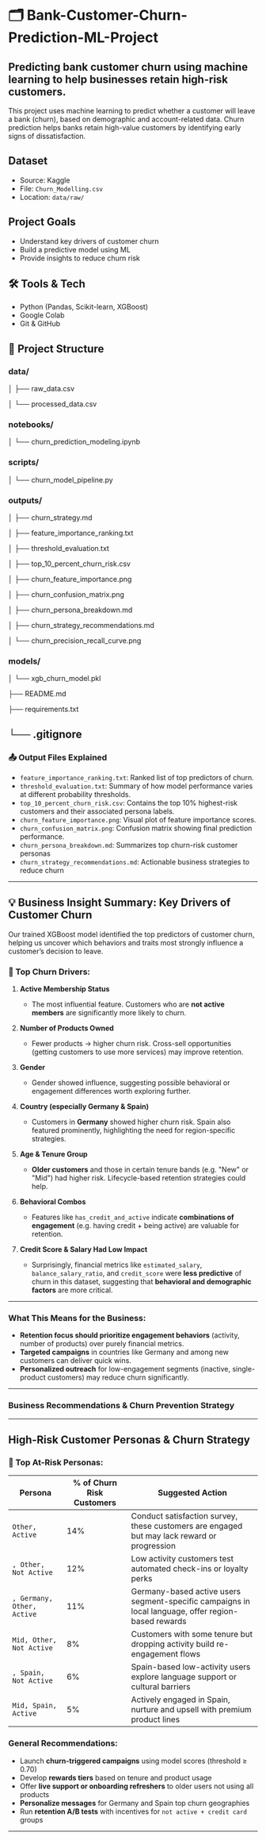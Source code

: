 # 🗂️ Bank-Customer-Churn-Prediction-ML-Project
Predicting bank customer churn using machine learning to help businesses retain high-risk customers.
---
This project uses machine learning to predict whether a customer will leave a bank (churn), based on demographic and account-related data. Churn prediction helps banks retain high-value customers by identifying early signs of dissatisfaction.

## Dataset
- Source: Kaggle  
- File: `Churn_Modelling.csv`  
- Location: `data/raw/`

## Project Goals
- Understand key drivers of customer churn
- Build a predictive model using ML
- Provide insights to reduce churn risk

## 🛠️ Tools & Tech
- Python (Pandas, Scikit-learn, XGBoost)
- Google Colab
- Git & GitHub

## 📁 Project Structure

 ### data/

│   ├── raw_data.csv

│   └── processed_data.csv

### notebooks/

│   └── churn_prediction_modeling.ipynb

### scripts/

│   └── churn_model_pipeline.py

### outputs/

│   ├── churn_strategy.md

│   ├── feature_importance_ranking.txt

│   ├── threshold_evaluation.txt

│   ├── top_10_percent_churn_risk.csv

│   ├── churn_feature_importance.png

│   ├── churn_confusion_matrix.png

│   ├── churn_persona_breakdown.md

│   ├── churn_strategy_recommendations.md

│   └── churn_precision_recall_curve.png

### models/

│   └── xgb_churn_model.pkl

├── README.md

├── requirements.txt

└── .gitignore
---
### 📤 Output Files Explained

- `feature_importance_ranking.txt`: Ranked list of top predictors of churn.
- `threshold_evaluation.txt`: Summary of how model performance varies at different probability thresholds.
- `top_10_percent_churn_risk.csv`: Contains the top 10% highest-risk customers and their associated persona labels.
- `churn_feature_importance.png`: Visual plot of feature importance scores.
- `churn_confusion_matrix.png`: Confusion matrix showing final prediction performance.
- `churn_persona_breakdown.md`: Summarizes top churn-risk customer personas
- `churn_strategy_recommendations.md`: Actionable business strategies to reduce churn
---
## 💡 Business Insight Summary: Key Drivers of Customer Churn

Our trained XGBoost model identified the top predictors of customer churn, helping us uncover which behaviors and traits most strongly influence a customer’s decision to leave.

### 🔑 Top Churn Drivers:

1. **Active Membership Status**

   * The most influential feature. Customers who are **not active members** are significantly more likely to churn.

2. **Number of Products Owned**

   * Fewer products → higher churn risk. Cross-sell opportunities (getting customers to use more services) may improve retention.

3. **Gender**

   * Gender showed influence, suggesting possible behavioral or engagement differences worth exploring further.

4. **Country (especially Germany & Spain)**

   * Customers in **Germany** showed higher churn risk. Spain also featured prominently, highlighting the need for region-specific strategies.

5. **Age & Tenure Group**

   * **Older customers** and those in certain tenure bands (e.g. "New" or "Mid") had higher risk. Lifecycle-based retention strategies could help.

6. **Behavioral Combos**

   * Features like `has_credit_and_active` indicate **combinations of engagement** (e.g. having credit + being active) are valuable for retention.

7. **Credit Score & Salary Had Low Impact**

   * Surprisingly, financial metrics like `estimated_salary`, `balance_salary_ratio`, and `credit_score` were **less predictive** of churn in this dataset, suggesting that **behavioral and demographic factors** are more critical.

---

### What This Means for the Business:

* **Retention focus should prioritize engagement behaviors** (activity, number of products) over purely financial metrics.
* **Targeted campaigns** in countries like Germany and among new customers can deliver quick wins.
* **Personalized outreach** for low-engagement segments (inactive, single-product customers) may reduce churn significantly.

---

### **Business Recommendations & Churn Prevention Strategy**
---

## High-Risk Customer Personas & Churn Strategy

### 🎯 Top At-Risk Personas:

| Persona                    | % of Churn Risk Customers | Suggested Action                                                                                      |
| -------------------------- | ------------------------- | ----------------------------------------------------------------------------------------------------- |
| `Other, Active`          | 14%                       | Conduct satisfaction survey, these customers are engaged but may lack reward or progression          |
| `, Other, Not Active`      | 12%                       | Low activity customers test automated check-ins or loyalty perks                                    |
| `, Germany, Other, Active` | 11%                       | Germany-based active users segment-specific campaigns in local language, offer region-based rewards |
| `Mid, Other, Not Active`   | 8%                        | Customers with some tenure but dropping activity build   re-engagement flows                          |
| `, Spain, Not Active`      | 6%                        | Spain-based low-activity users explore language support or cultural barriers                        |
| `Mid, Spain, Active`       | 5%                        | Actively engaged in Spain, nurture and upsell with premium product lines                             |

### General Recommendations:

* Launch **churn-triggered campaigns** using model scores (threshold ≥ 0.70)
* Develop **rewards tiers** based on tenure and product usage
* Offer **live support or onboarding refreshers** to older users not using all products
* **Personalize messages** for Germany and Spain top churn geographies
* Run **retention A/B tests** with incentives for `not active + credit card` groups

---


